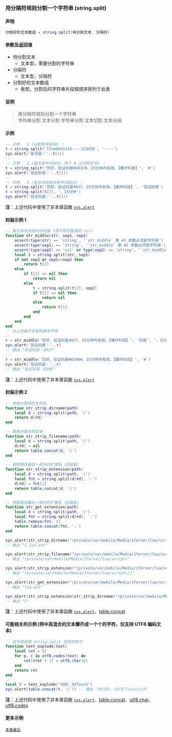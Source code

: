 ### 用分隔符规则分割一个字符串 \(**string\.split**\)


#### 声明
```lua
分割好的文本数组 = string.split(待分割文本, 分隔符)
```


#### 参数及返回值
- 待分割文本
    - 文本型，需要分割的字符串
- 分隔符
    - 文本型，分隔符
- 分割好的文本数组
    - 表型，分割后的字符串片段按顺序排列于此表


#### 说明
> 用分隔符规则分割一个字符串  
> 字符串分割 文本分割 字符串分割 文本切割 文本分段  


#### 示例  
```lua
-- 示例   1 (分割账号密码) ：
t = string.split('lfue6841214----123456', '----')
sys.alert('账号是：'..t[1])
--
-- 示例   2 (取文本中间部分，两个 # 之间的文字) ：
t = string.split('您好，验证码是#4937#，15分钟内有效。【爆炸科技】', '#')
sys.alert('验证码是：'..t[2])
--
-- 示例   3 (复杂点的取文本中间部分) ：
t = string.split('您好，验证码是4937，15分钟内有效。【爆炸科技】', '验证码是')
t = string.split(t[2], '，15分钟')
sys.alert('验证码是：'..t[1])
```
**注**：上述代码中使用了非本章函数 [`sys.alert`](/Handbook/sys/sys.alert.md)  


#### 封装示例 1  
```lua
-- 取文本中间部分的封装 (找不到匹配返回 nil) 
function str_middle(str, sep1, sep2)
    assert(type(str) == 'string', '`str_middle` 第 #1 参数必须是字符串')
    assert(type(sep1) == 'string', '`str_middle` 第 #2 参数必须是字符串')
    assert(type(sep2) == 'nil' or type(sep2) == 'string', '`str_middle` 第 #3 参数可选，但必须是字符串')
    local t = string.split(str, sep1)
    if not sep2 or sep1==sep2 then
        return t[2]
    else
        if t[2] == nil then
            return nil
        else
            t = string.split(t[2], sep2)
            if t[2] == nil then
                return nil
            else
                return t[1]
            end
        end
    end
end
-- 以上封装可复制到脚本中用
--
r = str_middle('您好，验证码是4937，15分钟内有效。【爆炸科技】', '码是', '，15分')
sys.alert('验证码是：'..r)
-- 输出 "验证码是：4937"
--
r = str_middle('您好，验证码是#8346#，15分钟内有效。【爆炸科技】', '#')
sys.alert('验证码是：'..r)
-- 输出 "验证码是：8346"
```
**注**：上述代码中使用了非本章函数 [`sys.alert`](/Handbook/sys/sys.alert.md)  


#### 封装示例 2  
```lua
-- 取绝对路径的文件名
function str_strip_dirname(path)
    local d = string.split(path, '/')
    return d[#d]
end

-- 取绝对路径的目录
function str_strip_filename(path)
    local d = string.split(path, '/')
    d[#d] = nil
    return table.concat(d, '/')
end

-- 剔除路径最后一部分的扩展名（后缀名）
function str_strip_extension(path)
    local d = string.split(path, '/')
    local fnt = string.split(d[#d], '.')
    d[#d] = fnt[1]
    return table.concat(d, '/')
end

-- 获取路径最后一部分的扩展名（后缀名）
function str_get_extension(path)
    local d = string.split(path, '/')
    local fnt = string.split(d[#d], '.')
    table.remove(fnt, 1)
    return table.concat(fnt, '.')
end

sys.alert(str_strip_dirname("/private/var/mobile/Media/1ferver/lua/scripts/1.lua.xxt"))
-- 输出 "1.lua.xxt"

sys.alert(str_strip_filename("/private/var/mobile/Media/1ferver/lua/scripts/1.lua.xxt"))
-- 输出 "/private/var/mobile/Media/1ferver/lua/scripts"

sys.alert(str_strip_extension("/private/var/mobile/Media/1ferver/lua/scripts/1.lua.xxt"))
-- 输出 "/private/var/mobile/Media/1ferver/lua/scripts/1"

sys.alert(str_get_extension("/private/var/mobile/Media/1ferver/lua/scripts/1.lua.xxt"))
-- 输出 "lua.xxt"

sys.alert(str_strip_extension(str_strip_dirname("/private/var/mobile/Media/1ferver/lua/scripts/1.lua.xxt")))
-- 输出 "1"
```
**注**：上述代码中使用了非本章函数 [`sys.alert`](/Handbook/sys/sys.alert.md)、[table.concat](http://cloudwu.github.io/lua53doc/manual.html#pdf-table.concat)



#### 可能相关的示例 (将中英混合的文本爆开成一个个的字符，仅支持 UTF8 编码文本)  
```lua
-- 这不是使用 string.split 实现的例子
function text_explode(text)
	local ret = {}
	for p, c in utf8.codes(text) do
		ret[#ret + 1] = utf8.char(c)
	end
	return ret
end
--
local t = text_explode('你好，XXTouch')
sys.alert(table.concat(t, '/')) -- 输出 "你/好/，/X/X/T/o/u/c/h"
```
**注**：上述代码中使用了非本章函数 [`sys.alert`](/Handbook/sys/sys.alert.md)、[table.concat](http://cloudwu.github.io/lua53doc/manual.html#pdf-table.concat)、[utf8.char](http://cloudwu.github.io/lua53doc/manual.html#pdf-utf8.char)、[utf8.codes](http://cloudwu.github.io/lua53doc/manual.html#pdf-utf8.codes)  


#### 更多示例  
[`本章最后`](/Handbook/ext-string/samples.md)  

